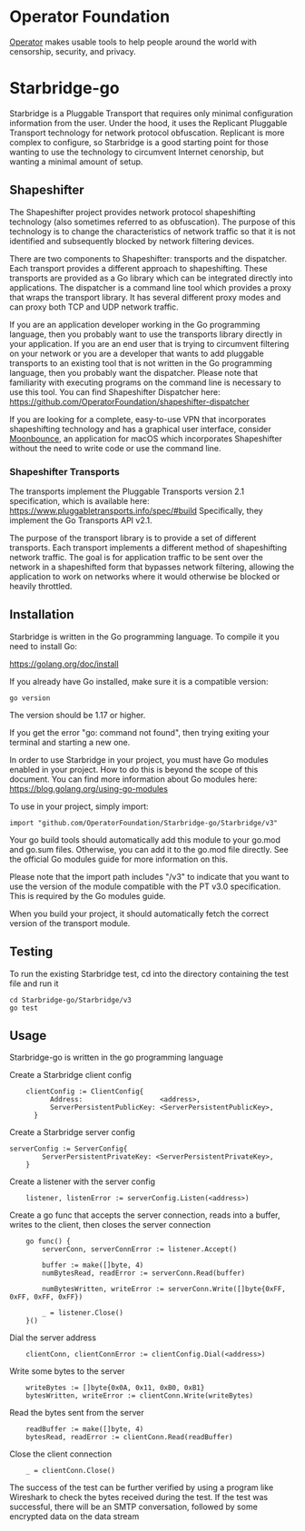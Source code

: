 # Operator Foundation

[Operator](https://operatorfoundation.org) makes usable tools to help people around the world with censorship, security, and privacy.

# Starbridge-go

Starbridge is a Pluggable Transport that requires only minimal configuration information from the user. Under the hood, it uses the Replicant Pluggable Transport technology for network protocol obfuscation. Replicant is more complex to configure, so Starbridge is a good starting point for those wanting to use the technology to circumvent Internet cenorship, but wanting a minimal amount of setup.

## Shapeshifter

The Shapeshifter project provides network protocol shapeshifting technology (also sometimes referred to as obfuscation). The purpose of this technology is to change the characteristics of network traffic so that it is not identified and subsequently blocked by network filtering devices.

There are two components to Shapeshifter: transports and the dispatcher. Each transport provides a different approach to shapeshifting. These transports are provided as a Go library which can be integrated directly into applications. The dispatcher is a command line tool which provides a proxy that wraps the transport library. It has several different proxy modes and can proxy both TCP and UDP network traffic.

If you are an application developer working in the Go programming language, then you probably want to use the transports library directly in your application. If you are an end user that is trying to circumvent filtering on your network or you are a developer that wants to add pluggable transports to an existing tool that is not written in the Go programming language, then you probably want the dispatcher. Please note that familiarity with executing programs on the command line is necessary to use this tool. You can find Shapeshifter Dispatcher here: <https://github.com/OperatorFoundation/shapeshifter-dispatcher>

If you are looking for a complete, easy-to-use VPN that incorporates shapeshifting technology and has a graphical user interface, consider [Moonbounce](https://github.com/OperatorFoundation/Moonbounce), an application for macOS which incorporates Shapeshifter without the need to write code or use the command line.

### Shapeshifter Transports
The transports implement the Pluggable Transports version 2.1 specification, which is available here: <https://www.pluggabletransports.info/spec/#build> Specifically, they implement the Go Transports API v2.1.

The purpose of the transport library is to provide a set of different transports. Each transport implements a different method of shapeshifting network traffic. The goal is for application traffic to be sent over the network in a shapeshifted form that bypasses network filtering, allowing the application to work on networks where it would otherwise be blocked or heavily throttled.

## Installation
Starbridge is written in the Go programming language. To compile it you need
to install Go:

<https://golang.org/doc/install>

If you already have Go installed, make sure it is a compatible version:

    go version

The version should be 1.17 or higher.

If you get the error "go: command not found", then trying exiting your terminal
and starting a new one.

In order to use Starbridge in your project, you must have Go modules enabled in your project. How to do this is
beyond the scope of this document. You can find more information about Go modules here: <https://blog.golang.org/using-go-modules>

To use in your project, simply import:

    import "github.com/OperatorFoundation/Starbridge-go/Starbridge/v3"
    
Your go build tools should automatically add this module to your go.mod and go.sum files. Otherwise, you can add it to the go.mod file directly. See the official Go modules guide for more information on this.    

Please note that the import path includes "/v3" to indicate that you want to use the version of the module compatible with the PT v3.0 specification. This is required by the Go modules guide.

When you build your project, it should automatically fetch the correct version of the transport module.

## Testing

To run the existing Starbridge test, cd into the directory containing the test file and run it
```
cd Starbridge-go/Starbridge/v3
go test
```

## Usage

Starbridge-go is written in the go programming language

Create a Starbridge client config

```
    clientConfig := ClientConfig{
		  Address:                   <address>,
		  ServerPersistentPublicKey: <ServerPersistentPublicKey>,
	  }
```

Create a Starbridge server config

```
serverConfig := ServerConfig{
		ServerPersistentPrivateKey: <ServerPersistentPrivateKey>,
	}
```

Create a listener with the server config

```
	listener, listenError := serverConfig.Listen(<address>)
```

Create a go func that accepts the server connection, reads into a buffer, writes to the client, then closes the server connection

```
	go func() {
		serverConn, serverConnError := listener.Accept()

		buffer := make([]byte, 4)
		numBytesRead, readError := serverConn.Read(buffer)

		numBytesWritten, writeError := serverConn.Write([]byte{0xFF, 0xFF, 0xFF, 0xFF})

		_ = listener.Close()
	}()
```

Dial the server address

```
	clientConn, clientConnError := clientConfig.Dial(<address>)
```

Write some bytes to the server

```
	writeBytes := []byte{0x0A, 0x11, 0xB0, 0xB1}
	bytesWritten, writeError := clientConn.Write(writeBytes)
```

Read the bytes sent from the server

```
	readBuffer := make([]byte, 4)
	bytesRead, readError := clientConn.Read(readBuffer)
```

Close the client connection

```
	_ = clientConn.Close()
 ```
  
The success of the test can be further verified by using a program like Wireshark to check the bytes received during the test.  If the test was successful, there will be an SMTP conversation, followed by some encrypted data on the data stream
